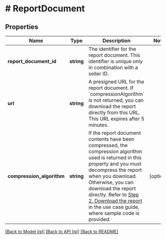 # # ReportDocument

## Properties

Name | Type | Description | Notes
------------ | ------------- | ------------- | -------------
**report_document_id** | **string** | The identifier for the report document. This identifier is unique only in combination with a seller ID. |
**url** | **string** | A presigned URL for the report document. If &#x60;compressionAlgorithm&#x60; is not returned, you can download the report directly from this URL. This URL expires after 5 minutes. |
**compression_algorithm** | **string** | If the report document contents have been compressed, the compression algorithm used is returned in this property and you must decompress the report when you download. Otherwise, you can download the report directly. Refer to [Step 2. Download the report](doc:reports-api-v2021-06-30-retrieve-a-report#step-2-download-the-report) in the use case guide, where sample code is provided. | [optional]

[[Back to Model list]](../../README.md#models) [[Back to API list]](../../README.md#endpoints) [[Back to README]](../../README.md)
